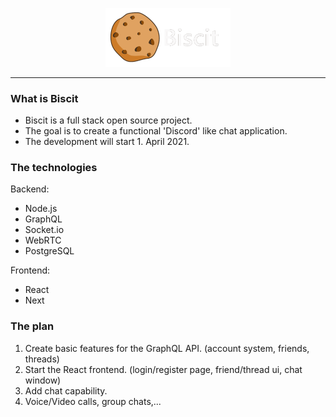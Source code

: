 <p align="center">
  <img src="logo.gif" alt="Biscit logo" width="200"/>
</p>
<hr />
<h3>What is Biscit</h3>
<ul>
  <li>Biscit is a full stack open source project.</li>
  <li>The goal is to create a functional 'Discord' like chat application.</li>
  <li>The development will start 1. April 2021.</li>
</ul>

<h3>The technologies</h3>
<p>Backend:</p>
<ul>
  <li>Node.js</li>
  <li>GraphQL</li>
  <li>Socket.io</li>
  <li>WebRTC</li>
  <li>PostgreSQL</li>
</ul>

<p>Frontend:</p>
<ul>
  <li>React</li>
  <li>Next</li>
</ul>

<h3>The plan</h3>
<ol>
  <li>Create basic features for the GraphQL API. (account system, friends, threads)</li>
  <li>Start the React frontend. (login/register page, friend/thread ui, chat window)</li>
  <li>Add chat capability.</li>
  <li>Voice/Video calls, group chats,...</li>
</ol>
